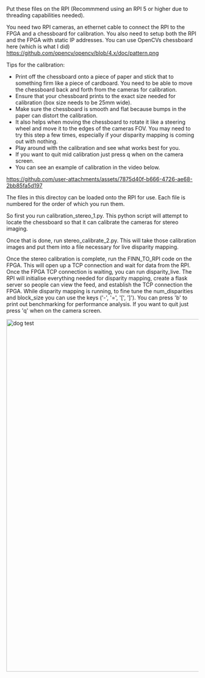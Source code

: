 Put these files on the RPI (Recommmend using an RPI 5 or higher due to threading capabilities needed).

You need two RPI cameras, an ethernet cable to connect the RPI to the FPGA and a chessboard for calibration.  You also need to setup both the RPI and the FPGA with static IP addresses. You can use OpenCVs chessboard here (which is what I did) https://github.com/opencv/opencv/blob/4.x/doc/pattern.png

Tips for the calibration: 
* Print off the chessboard onto a piece of paper and stick that to something firm like a piece of cardboard. You need to be able to move the chessboard back and forth from the cameras for calibration.
* Ensure that your chessboard prints to the exact size needed for calibration (box size needs to be 25mm wide).
* Make sure the chessboard is smooth and flat because bumps in the paper can distort the calibration.
* It also helps when moving the chessboard to rotate it like a steering wheel and move it to the edges of the cameras FOV. You may need to try this step a few times, especially if your disparity mapping is coming out with nothing.
* Play around with the calibration and see what works best for you.
* If you want to quit mid calibration just press q when on the camera screen.
* You can see an example of calibration in the video below.



https://github.com/user-attachments/assets/7875d40f-b666-4726-ae68-2bb85fa5d197



The files in this directoy can be loaded onto the RPI for use. Each file is numbered for the order of which you run them.

So first you run calibration_stereo_1.py. This python script will attempt to locate the chessboard so that it can calibrate the cameras for stereo imaging.

Once that is done, run stereo_calibrate_2.py. This will take those calibration images and put them into a file necessary for live disparity mapping.

Once the stereo calibration is complete, run the FINN_TO_RPI code on the FPGA. This will open up a TCP connection and wait for data from the RPI. Once the FPGA TCP connection is waiting, you can run disparity_live. The RPI will initialise everything needed for disparity mapping, create a flask server so people can view the feed, and establish the TCP connection the FPGA. While disparity mapping is running, to fine tune the num_disparities and block_size you can use the keys ('-', '=', '[', ']'). You can press 'b' to print out benchmarking for performance analysis. If you want to quit just press 'q' when on the camera screen.


<img width="1897" height="925" alt="dog test" src="https://github.com/user-attachments/assets/0994ecf2-0082-4fd7-a223-ac2a049f657b" />
